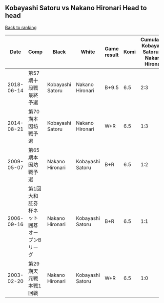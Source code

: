 ## Kobayashi Satoru vs Nakano Hironari Head to head

[Back to ranking](../../index.md)




| **Date** | **Comp** | **Black** | **White** | **Game result** | **Komi** | **Cumulative Kobayashi Satoru vs Nakano Hironari** | **Kobayashi Satoru streak** | **Nakano Hironari streak** | 
| --- | --- | --- | --- | --- | --- | --- | --- | --- |
| 2018-06-14 | 第57期十段戦最終予選 | Kobayashi Satoru | Nakano Hironari | B+9.5 | 6.5 | 2:3 | 1 | 0 | 
| 2014-08-21 | 第70期本因坊戦予選 | Kobayashi Satoru | Nakano Hironari | W+R | 6.5 | 1:3 | 0 | 3 | 
| 2009-05-07 | 第65期本因坊戦予選 | Nakano Hironari | Kobayashi Satoru | B+R | 6.5 | 1:2 | 0 | 2 | 
| 2006-09-16 | 第1回大和証券杯ネット囲碁オープンBリーグ | Nakano Hironari | Kobayashi Satoru | B+R | 6.5 | 1:1 | 0 | 1 | 
| 2003-02-20 | 第29期天元戦本戦1回戦 | Nakano Hironari | Kobayashi Satoru | W+R | 6.5 | 1:0 | 1 | 0 |




